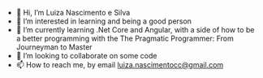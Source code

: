 - 👋 Hi, I’m Luiza Nascimento e Silva
- 👀 I’m interested in learning and being a good person
- 🌱 I’m currently learning .Net Core and Angular, with a side of how to be a better programming with the The Pragmatic Programmer: From Journeyman to Master
- 💞️ I’m looking to collaborate on some code
- 📫 How to reach me, by email luiza.nascimentocc@gmail.com

<!---
luizanascimento1996/luizanascimento1996 is a ✨ special ✨ repository because its `README.md` (this file) appears on your GitHub profile.
You can click the Preview link to take a look at your changes.
--->

